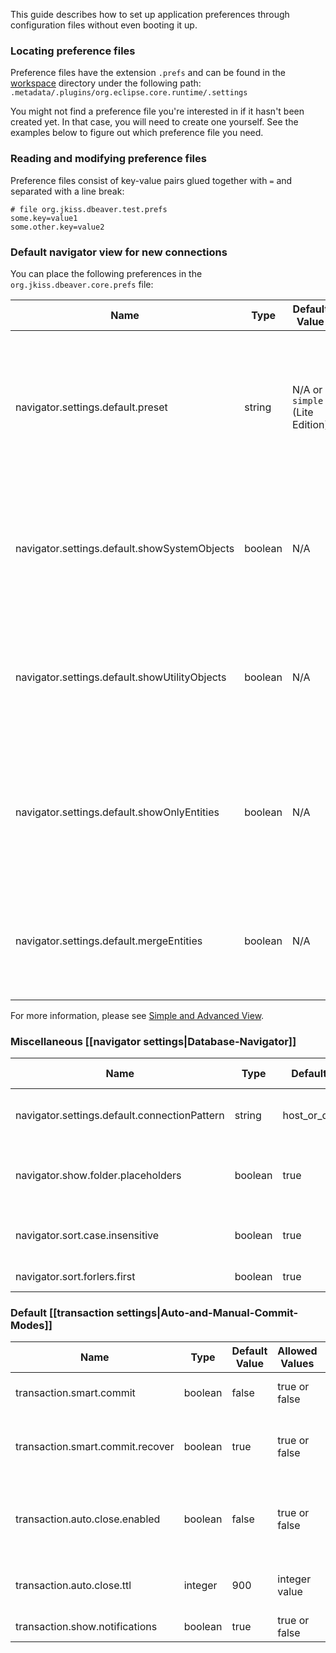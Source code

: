 This guide describes how to set up application preferences through configuration files without even booting it up.

### Locating preference files

Preference files have the extension `.prefs` and can be found in the [workspace](Workspace-Location) directory under the
following path:
`.metadata/.plugins/org.eclipse.core.runtime/.settings`

You might not find a preference file you're interested in if it hasn't been created yet. In that case, you will need to
create one yourself. See the examples below to figure out which preference file you need.

### Reading and modifying preference files

Preference files consist of key-value pairs glued together with `=` and separated with a line break:

```properties
# file org.jkiss.dbeaver.test.prefs
some.key=value1
some.other.key=value2
```

### Default navigator view for new connections

You can place the following preferences in the `org.jkiss.dbeaver.core.prefs` file:

Name|Type|Default Value|Allowed Values|Description
----|----|-------------|--------------|-----------
navigator.settings.default.preset|string|N/A or `simple` (Lite Edition)|`simple`, `advanced`|Sets the default view mode for new connections<br>Don't specify this preference if you want to configure a custom preset.
navigator.settings.default.showSystemObjects|boolean|N/A|`true`, `false`|Controls whether system objects must be shown.<br>Used if preset is not specified.
navigator.settings.default.showUtilityObjects|boolean|N/A|`true`, `false`|Controls whether utility objects must be shown.<br>Used if preset is not specified.
navigator.settings.default.showOnlyEntities|boolean|N/A|`true`, `false`|Controls whether only schemas and tables must be shown.<br>Used if preset is not specified.
navigator.settings.default.mergeEntities|boolean|N/A|`true`, `false`|Controls whether all tables must be shown in a single list.<br>Used if preset is not specified.

For more information, please see [Simple and Advanced View](Simple-and-Advanced-View).

### Miscellaneous [[navigator settings|Database-Navigator]]

Name|Type|Default Value|Allowed Values|Description
----|----|-------------|--------------|-----------
navigator.settings.default.connectionPattern | string | host_or_database | expression with variables | Pattern for new connections title
navigator.show.folder.placeholders | boolean | true | true or false | Show placeholders for special folders (e.g. Scripts)
navigator.sort.case.insensitive | boolean | true | true or false | Sort items in case-insensitive mode
navigator.sort.forlers.first | boolean | true | true or false | Show folders first

### Default [[transaction settings|Auto-and-Manual-Commit-Modes]]

Name|Type|Default Value|Allowed Values|Description
----|----|-------------|--------------|-----------
transaction.smart.commit | boolean | false | true or false | Enable smart commit mode
transaction.smart.commit.recover | boolean | true | true or false | Return to auto-commit mode after transaction end
transaction.auto.close.enabled | boolean | false | true or false | Automatically end (rollback) transaction after idle period
transaction.auto.close.ttl | integer | 900 | integer value | Timeout before transaction close
transaction.show.notifications | boolean | true | true or false | Show folders first

